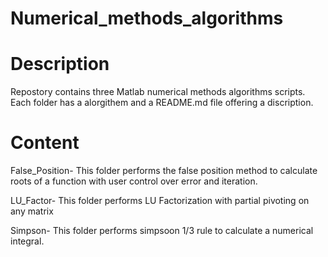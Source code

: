 # Numerical_methods_algorithms
# Description
Repostory contains three Matlab numerical methods algorithms scripts. Each folder has a alorgithem and a README.md file offering a discription.
# Content
 False_Position- This folder performs the false position method to calculate roots of a function with user control over error and iteration.

LU_Factor- This folder performs LU Factorization with partial pivoting on any matrix 

Simpson- This folder performs simpsoon 1/3 rule to calculate a numerical integral.
